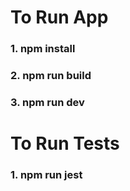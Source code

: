 # To Run App
### 1. npm install
### 2. npm run build
### 3. npm run dev
# To Run Tests
### 1. npm run jest

